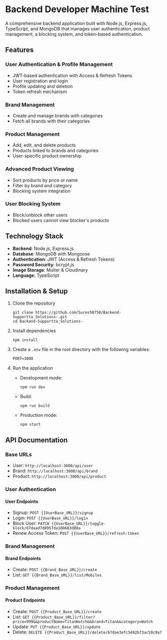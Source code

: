 # Backend Developer Machine Test

A comprehensive backend application built with Node.js, Express.js, TypeScript, and MongoDB that manages user authentication, product management, a blocking system, and token-based authentication.

## Features

### User Authentication & Profile Management
- JWT-based authentication with Access & Refresh Tokens
- User registration and login
- Profile updating and deletion
- Token refresh mechanism

### Brand Management
- Create and manage brands with categories
- Fetch all brands with their categories

### Product Management
- Add, edit, and delete products
- Products linked to brands and categories
- User-specific product ownership

### Advanced Product Viewing
- Sort products by price or name
- Filter by brand and category
- Blocking system integration

### User Blocking System
- Block/unblock other users
- Blocked users cannot view blocker's products

## Technology Stack

- **Backend**: Node.js, Express.js
- **Database**: MongoDB with Mongoose
- **Authentication**: JWT (Access & Refresh Tokens)
- **Password Security**: bcrypt.js
- **Image Storage**: Multer & Cloudinary
- **Language**: TypeScript

## Installation & Setup

1. Clone the repository
   ```
   git clone https://github.com/Suresh0750/Backend-Supportta_Solutions-.git
   cd Backend-Supportta_Solutions-
   ```

2. Install dependencies
   ```
   npm install
   ```

3. Create a `.env` file in the root directory with the following variables:
   ```
   PORT=3000
   ```

4. Run the application
   - Development mode:
     ```
     npm run dev
     ```
   - Build:
     ```
     npm run build
     ```
   - Production mode:
     ```
     npm start
     ```

## API Documentation

### Base URLs
- User: `http://localhost:3000/api/user`
- Brand: `http://localhost:3000/api/brand`
- Product: `http://localhost:3000/api/product`

### User Authentication

#### User Endpoints
- Signup: `POST {{UserBase_URL}}/signup`
- Login: `POST {{UserBase_URL}}/login`
- Block User: `PATCH {{UserBase_URL}}/toggle-block/67daad7d8957da100683d88a`
- Renew Access Token: `POST {{UserBase_URL}}/refresh-token`

### Brand Management

#### Brand Endpoints
- Create: `POST {{Brand_Base_URL}}/create`
- List: `GET {{Brand_Base_URL}}/list/Mobiles`

### Product Management

#### Product Endpoints
- Create: `POST {{Product_Base_URL}}/create`
- List: `GET {{Product_Base_URL}}/filter?price=999&&productName=TitanWatch&&brand=Titan&&category=Watch`
- Update: `PUT {{Product_Base_URL}}/update`
- Delete: `DELETE {{Product_Base_URL}}/delete/67dae3efc5492b73ac59c9a7`
